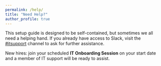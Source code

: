 ```yaml
---
permalink: /help/
title: "Need Help?"
author_profile: true
---
```


This setup guide is designed to be self-contained, but sometimes we all need a helping hand. If you already have access to Slack, visit the [#itsupport](https://square.slack.com/archives/C02AWR2U5) channel to ask for further assistance. 

New hires: join your scheduled __IT Onboarding Session__ on your start date and a member of IT support will be ready to assist.

